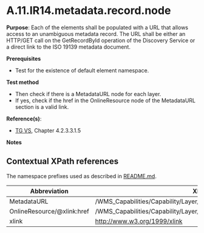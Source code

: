 # A.11.IR14.metadata.record.node

**Purpose**: Each of the elements shall be populated with a URL that allows access to an unambiguous metadata record. The URL shall be either an HTTP/GET call on the GetRecordById operation of the Discovery Service or a direct link to the ISO 19139 metadata document.

**Prerequisites**

* Test for the existence of default element namespace.

**Test method**

* Then check if there is a MetadataURL node for each layer.
* If yes, check if the href in the OnlineResource node of the MetadataURL section is a valid link.

**Reference(s)**:
* [TG VS](README.md#ref_TG_VS), Chapter 4.2.3.3.1.5

**Notes**

## Contextual XPath references

The namespace prefixes used as described in [README.md](README.md#namespaces).

Abbreviation                                               |  XPath expression
---------------------------------------------------------- | -------------------------------------------------------------------------
MetadataURL <a name="MetadataURL"></a>   | /WMS_Capabilities/Capability/Layer/MetadataURL
OnlineResource/@xlink:href <a name="OnlineResource/@xlink:href"></a>   | /WMS_Capabilities/Capability/Layer/MetadataURL/Format/OnlineResource/@xlink:href
xlink | http://www.w3.org/1999/xlink
